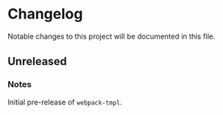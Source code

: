 # Changelog

Notable changes to this project will be documented in this file.

## Unreleased

### Notes

Initial pre-release of `webpack-tmpl`.
